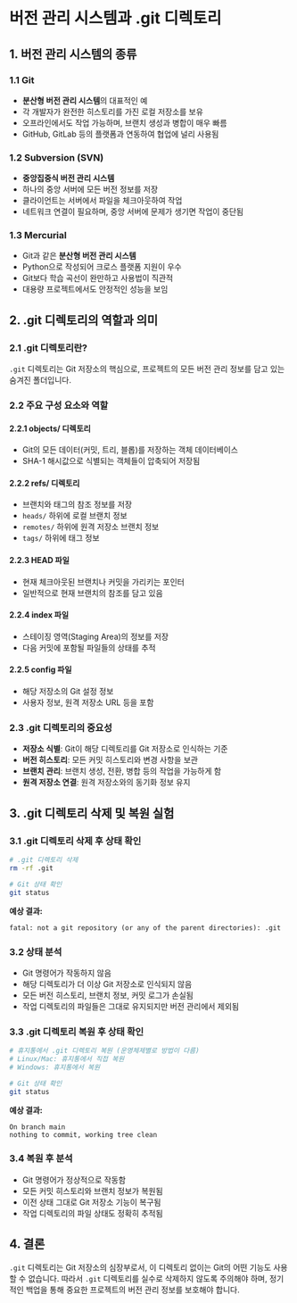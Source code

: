 # 버전 관리 시스템과 .git 디렉토리

## 1. 버전 관리 시스템의 종류

### 1.1 Git
- **분산형 버전 관리 시스템**의 대표적인 예
- 각 개발자가 완전한 히스토리를 가진 로컬 저장소를 보유
- 오프라인에서도 작업 가능하며, 브랜치 생성과 병합이 매우 빠름
- GitHub, GitLab 등의 플랫폼과 연동하여 협업에 널리 사용됨

### 1.2 Subversion (SVN)
- **중앙집중식 버전 관리 시스템**
- 하나의 중앙 서버에 모든 버전 정보를 저장
- 클라이언트는 서버에서 파일을 체크아웃하여 작업
- 네트워크 연결이 필요하며, 중앙 서버에 문제가 생기면 작업이 중단됨

### 1.3 Mercurial
- Git과 같은 **분산형 버전 관리 시스템**
- Python으로 작성되어 크로스 플랫폼 지원이 우수
- Git보다 학습 곡선이 완만하고 사용법이 직관적
- 대용량 프로젝트에서도 안정적인 성능을 보임

## 2. .git 디렉토리의 역할과 의미

### 2.1 .git 디렉토리란?
`.git` 디렉토리는 Git 저장소의 핵심으로, 프로젝트의 모든 버전 관리 정보를 담고 있는 숨겨진 폴더입니다.

### 2.2 주요 구성 요소와 역할

#### 2.2.1 objects/ 디렉토리
- Git의 모든 데이터(커밋, 트리, 블롭)를 저장하는 객체 데이터베이스
- SHA-1 해시값으로 식별되는 객체들이 압축되어 저장됨

#### 2.2.2 refs/ 디렉토리
- 브랜치와 태그의 참조 정보를 저장
- `heads/` 하위에 로컬 브랜치 정보
- `remotes/` 하위에 원격 저장소 브랜치 정보
- `tags/` 하위에 태그 정보

#### 2.2.3 HEAD 파일
- 현재 체크아웃된 브랜치나 커밋을 가리키는 포인터
- 일반적으로 현재 브랜치의 참조를 담고 있음

#### 2.2.4 index 파일
- 스테이징 영역(Staging Area)의 정보를 저장
- 다음 커밋에 포함될 파일들의 상태를 추적

#### 2.2.5 config 파일
- 해당 저장소의 Git 설정 정보
- 사용자 정보, 원격 저장소 URL 등을 포함

### 2.3 .git 디렉토리의 중요성
- **저장소 식별**: Git이 해당 디렉토리를 Git 저장소로 인식하는 기준
- **버전 히스토리**: 모든 커밋 히스토리와 변경 사항을 보관
- **브랜치 관리**: 브랜치 생성, 전환, 병합 등의 작업을 가능하게 함
- **원격 저장소 연결**: 원격 저장소와의 동기화 정보 유지

## 3. .git 디렉토리 삭제 및 복원 실험

### 3.1 .git 디렉토리 삭제 후 상태 확인

```bash
# .git 디렉토리 삭제
rm -rf .git

# Git 상태 확인
git status
```

**예상 결과:**
```
fatal: not a git repository (or any of the parent directories): .git
```

### 3.2 상태 분석
- Git 명령어가 작동하지 않음
- 해당 디렉토리가 더 이상 Git 저장소로 인식되지 않음
- 모든 버전 히스토리, 브랜치 정보, 커밋 로그가 손실됨
- 작업 디렉토리의 파일들은 그대로 유지되지만 버전 관리에서 제외됨

### 3.3 .git 디렉토리 복원 후 상태 확인

```bash
# 휴지통에서 .git 디렉토리 복원 (운영체제별로 방법이 다름)
# Linux/Mac: 휴지통에서 직접 복원
# Windows: 휴지통에서 복원

# Git 상태 확인
git status
```

**예상 결과:**
```
On branch main
nothing to commit, working tree clean
```

### 3.4 복원 후 분석
- Git 명령어가 정상적으로 작동함
- 모든 커밋 히스토리와 브랜치 정보가 복원됨
- 이전 상태 그대로 Git 저장소 기능이 복구됨
- 작업 디렉토리의 파일 상태도 정확히 추적됨

## 4. 결론

`.git` 디렉토리는 Git 저장소의 심장부로서, 이 디렉토리 없이는 Git의 어떤 기능도 사용할 수 없습니다. 따라서 `.git` 디렉토리를 실수로 삭제하지 않도록 주의해야 하며, 정기적인 백업을 통해 중요한 프로젝트의 버전 관리 정보를 보호해야 합니다.